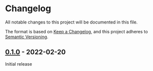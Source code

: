 # Changelog

All notable changes to this project will be documented in this file.

The format is based on [Keep a Changelog](https://keepachangelog.com/en/1.0.0/),
and this project adheres to [Semantic Versioning](https://semver.org/spec/v2.0.0.html).

## [0.1.0] - 2022-02-20 <!-- TODO changelog -->

Initial release


[0.1.0]: https://github.com/BodenmillerGroup/spellmatch/releases/tag/v0.1.0
